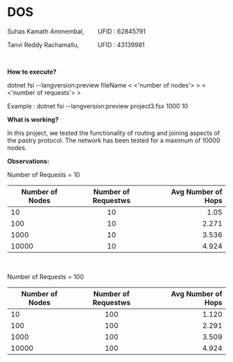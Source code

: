 # DOS
 
Suhas Kamath Ammembal, &nbsp;&nbsp;&nbsp;&nbsp;&nbsp;&nbsp; UFID : 62845791

Tanvi Reddy Rachamallu, &nbsp;&nbsp;&nbsp;&nbsp;&nbsp;&nbsp;&nbsp;&nbsp;&nbsp;  UFID : 43139981

&nbsp;
&nbsp;

<b>How to execute?</b>

dotnet fsi --langversion:preview fileName < <'number of nodes'> > < <'number of requests'> >
 
Example : dotnet fsi --langversion:preview project3.fsx 1000 10

<b>What is working?</b>

In this project, we tested the functionality of routing and joining aspects of the pastry protocol. The network has been tested for a maximum of 10000 nodes. 

<b>Observations:</b>

Number of Requests = 10

|   Number of Nodes   |   Number of Requestws   |   Avg Number of Hops  |
| ------------------- |:-----------------------:| ---------------------:|
|        10           |           10            |         1.05          |
|       100           |           10            |         2.271         |
|      1000           |           10            |         3.536         |
|     10000           |           10            |         4.924         |

&nbsp;

Number of Requests = 100

|   Number of Nodes   |   Number of Requestws   |   Avg Number of Hops  |
| ------------------- |:-----------------------:| ---------------------:|
|        10           |          100            |         1.120         |
|       100           |          100            |         2.291         |
|      1000           |          100            |         3.509         |
|     10000           |          100            |         4.924         |
